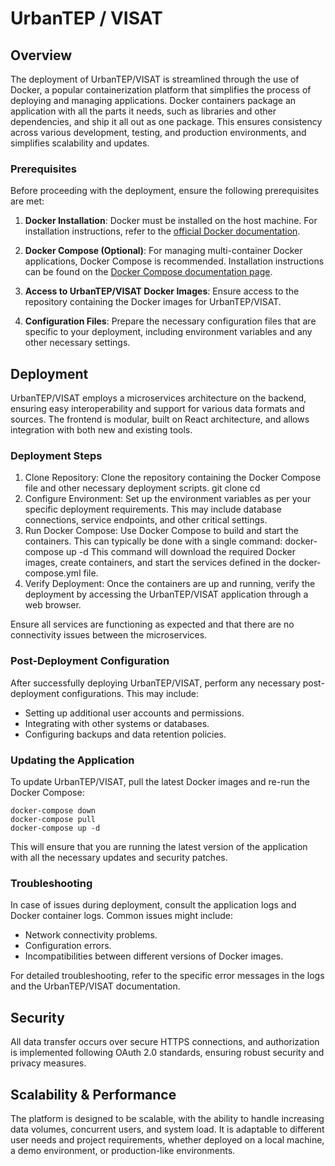 # UrbanTEP / VISAT

## Overview

The deployment of UrbanTEP/VISAT is streamlined through the use of Docker, a popular containerization platform that simplifies the process of deploying and managing applications. Docker containers package an application with all the parts it needs, such as libraries and other dependencies, and ship it all out as one package. This ensures consistency across various development, testing, and production environments, and simplifies scalability and updates.


### Prerequisites

Before proceeding with the deployment, ensure the following prerequisites are met:

1. **Docker Installation**: Docker must be installed on the host machine. For installation instructions, refer to the [official Docker documentation](https://docs.docker.com/).

2. **Docker Compose (Optional)**: For managing multi-container Docker applications, Docker Compose is recommended. Installation instructions can be found on the [Docker Compose documentation page](https://docs.docker.com/compose/).

3. **Access to UrbanTEP/VISAT Docker Images**: Ensure access to the repository containing the Docker images for UrbanTEP/VISAT.

4. **Configuration Files**: Prepare the necessary configuration files that are specific to your deployment, including environment variables and any other necessary settings.


## Deployment

UrbanTEP/VISAT employs a microservices architecture on the backend, ensuring easy interoperability and support for various data formats and sources. The frontend is modular, built on React architecture, and allows integration with both new and existing tools.


### Deployment Steps

1. Clone Repository: Clone the repository containing the Docker Compose file and other necessary deployment scripts.
    git clone <repository-url>
    cd <repository-directory>
2. Configure Environment: Set up the environment variables as per your specific deployment requirements. This may include database connections, service endpoints, and other critical settings.
3. Run Docker Compose: Use Docker Compose to build and start the containers. This can typically be done with a single command:
    docker-compose up -d
This command will download the required Docker images, create containers, and start the services defined in the docker-compose.yml file.
4. Verify Deployment: Once the containers are up and running, verify the deployment by accessing the UrbanTEP/VISAT application through a web browser.

Ensure all services are functioning as expected and that there are no connectivity issues between the microservices.


### Post-Deployment Configuration

After successfully deploying UrbanTEP/VISAT, perform any necessary post-deployment configurations. This may include:

- Setting up additional user accounts and permissions.
- Integrating with other systems or databases.
- Configuring backups and data retention policies.


### Updating the Application

To update UrbanTEP/VISAT, pull the latest Docker images and re-run the Docker Compose:

    docker-compose down
    docker-compose pull
    docker-compose up -d

This will ensure that you are running the latest version of the application with all the necessary updates and security patches.

### Troubleshooting

In case of issues during deployment, consult the application logs and Docker container logs. Common issues might include:

- Network connectivity problems.
- Configuration errors.
- Incompatibilities between different versions of Docker images.

For detailed troubleshooting, refer to the specific error messages in the logs and the UrbanTEP/VISAT documentation.

## Security

All data transfer occurs over secure HTTPS connections, and authorization is implemented following OAuth 2.0 standards, ensuring robust security and privacy measures.

## Scalability & Performance

The platform is designed to be scalable, with the ability to handle increasing data volumes, concurrent users, and system load. It is adaptable to different user needs and project requirements, whether deployed on a local machine, a demo environment, or production-like environments.